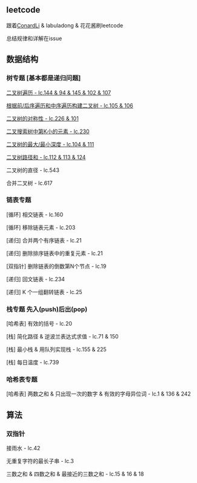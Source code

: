 ## leetcode

跟着[ConardLi](https://github.com/ConardLi) & labuladong & 花花酱刷leetcode

总结规律和详解在issue

## 数据结构

### 树专题 [基本都是递归问题]

[二叉树遍历 - lc.144 & 94 & 145 & 102 & 107](https://github.com/kunlulu/leetcode/issues/1)

[根据前/后序遍历和中序遍历构建二叉树 - lc.105 & 106](https://github.com/kunlulu/leetcode/issues/2)

[二叉树的对称性 - lc.226 & 101](https://github.com/kunlulu/leetcode/issues/3)

[二叉搜索树中第K小的元素 - lc.230](https://github.com/kunlulu/leetcode/issues/4)

[二叉树的最大/最小深度 - lc.104 & 111](https://github.com/kunlulu/leetcode/issues/5)

[二叉树路径和 - lc.112 & 113 & 124](https://github.com/kunlulu/leetcode/issues/6)

二叉树的直径 - lc.543

合并二叉树 - lc.617


### 链表专题

[循环] 相交链表 - lc.160

[循环] 移除链表元素 - lc.203

[递归] 合并两个有序链表 - lc.21 

[递归] 删除排序链表中的重复元素 - lc.21

[双指针] 删除链表的倒数第N个节点 - lc.19

[递归] 回文链表 - lc.234

[递归] K 个一组翻转链表 - lc.25


### 栈专题 先入(push)后出(pop)

[哈希表] 有效的括号 - lc.20

[栈] 简化路径 & 逆波兰表达式求值 - lc.71 & 150

[栈] 最小栈 & 用队列实现栈 - lc.155 & 225

[栈] 每日温度 - lc.739

### 哈希表专题

[哈希表] 两数之和 & 只出现一次的数字 & 有效的字母异位词 - lc.1 & 136 & 242


## 算法

### 双指针

接雨水 - lc.42

无重复字符的最长子串 - lc.3

三数之和 & 四数之和 & 最接近的三数之和 - lc.15 & 16 & 18

